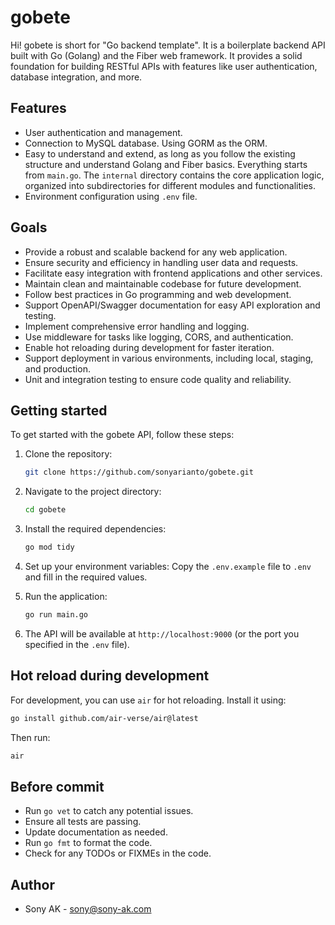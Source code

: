 # gobete

Hi! gobete is short for "Go backend template". It is a boilerplate backend API built with Go (Golang) and the Fiber web framework. It provides a solid foundation for building RESTful APIs with features like user authentication, database integration, and more.

## Features

- User authentication and management.
- Connection to MySQL database. Using GORM as the ORM.
- Easy to understand and extend, as long as you follow the existing structure and understand Golang and Fiber basics. Everything starts from `main.go`. The `internal` directory contains the core application logic, organized into subdirectories for different modules and functionalities.
- Environment configuration using `.env` file.

## Goals
- Provide a robust and scalable backend for any web application.
- Ensure security and efficiency in handling user data and requests.
- Facilitate easy integration with frontend applications and other services.
- Maintain clean and maintainable codebase for future development.
- Follow best practices in Go programming and web development.
- Support OpenAPI/Swagger documentation for easy API exploration and testing.
- Implement comprehensive error handling and logging.
- Use middleware for tasks like logging, CORS, and authentication.
- Enable hot reloading during development for faster iteration.
- Support deployment in various environments, including local, staging, and production.
- Unit and integration testing to ensure code quality and reliability.

## Getting started

To get started with the gobete API, follow these steps:

1. Clone the repository:
   ```bash
   git clone https://github.com/sonyarianto/gobete.git
   ```

2. Navigate to the project directory:
   ```bash
   cd gobete
   ```

3. Install the required dependencies:
   ```bash
   go mod tidy
   ```

4. Set up your environment variables:
   Copy the `.env.example` file to `.env` and fill in the required values.

5. Run the application:
   ```bash
   go run main.go
   ```
6. The API will be available at `http://localhost:9000` (or the port you specified in the `.env` file).

## Hot reload during development
For development, you can use `air` for hot reloading. Install it using:
```bash
go install github.com/air-verse/air@latest
```
Then run:
```bash
air
```

## Before commit
- Run `go vet` to catch any potential issues.
- Ensure all tests are passing.
- Update documentation as needed.
- Run `go fmt` to format the code.
- Check for any TODOs or FIXMEs in the code.

## Author
- Sony AK - [sony@sony-ak.com](https://sony-ak.com)